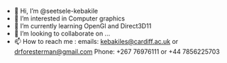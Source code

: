 - 👋 Hi, I’m @seetsele-kebakile
- 👀 I’m interested in Computer graphics
- 🌱 I’m currently learning OpenGl and Direct3D11
- 💞️ I’m looking to collaborate on ...
- 📫 How to reach me : 
               emails: kebakiles@cardiff.ac.uk or drforesterman@gmail.com
               Phone: +267 76976111 or +44 7856225703

<!---
seetsele-kebakile/seetsele-kebakile is a ✨ special ✨ repository because its `README.md` (this file) appears on your GitHub profile.
You can click the Preview link to take a look at your changes.
--->
